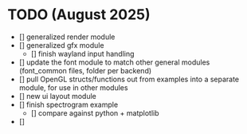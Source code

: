 # TODO (August 2025)
- [] generalized render module
- [] generalized gfx module
    - [] finish wayland input handling
- [] update the font module to match other general modules (font_common files, folder per backend)
- [] pull OpenGL structs/functions out from examples into a separate module, for use in other modules
- [] new ui layout module
- [] finish spectrogram example
    - [] compare against python + matplotlib
- [] 
